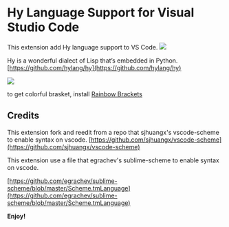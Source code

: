 # Hy Language Support for Visual Studio Code

This extension add Hy language support to VS Code.
![](https://raw.githubusercontent.com/xuqinghan/vscode-hy/master/images/syntax_hy.PNG)

Hy is a wonderful dialect of Lisp that’s embedded in Python.
[https://github.com/hylang/hy](https://github.com/hylang/hy)

![](https://raw.githubusercontent.com/xuqinghan/vscode-hy/master/images/hy-logo-small.png)

to get colorful brasket, install [Rainbow Brackets](https://marketplace.visualstudio.com/items?itemName=2gua.rainbow-brackets)



## Credits

This extension fork and reedit from a repo that sjhuangx's vscode-scheme to enable syntax on vscode.
[https://github.com/sjhuangx/vscode-scheme](https://github.com/sjhuangx/vscode-scheme)

This extension use a file that egrachev's sublime-scheme to enable syntax on vscode.

[https://github.com/egrachev/sublime-scheme/blob/master/Scheme.tmLanguage](https://github.com/egrachev/sublime-scheme/blob/master/Scheme.tmLanguage)

**Enjoy!**
